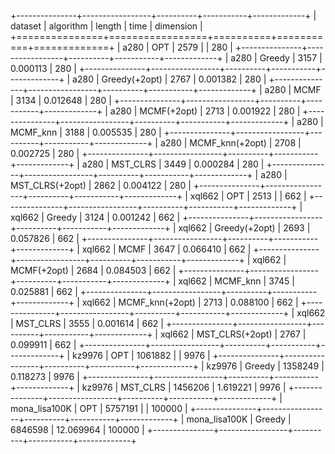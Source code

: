 +---------------+-----------------+----------+-----------+-------------+
| dataset       | algorithm       |   length | time      |   dimension |
+===============+=================+==========+===========+=============+
| a280          | OPT             |     2579 |           |         280 |
+---------------+-----------------+----------+-----------+-------------+
| a280          | Greedy          |     3157 | 0.000113  |         280 |
+---------------+-----------------+----------+-----------+-------------+
| a280          | Greedy(+2opt)   |     2767 | 0.001382  |         280 |
+---------------+-----------------+----------+-----------+-------------+
| a280          | MCMF            |     3134 | 0.012648  |         280 |
+---------------+-----------------+----------+-----------+-------------+
| a280          | MCMF(+2opt)     |     2713 | 0.001922  |         280 |
+---------------+-----------------+----------+-----------+-------------+
| a280          | MCMF_knn        |     3188 | 0.005535  |         280 |
+---------------+-----------------+----------+-----------+-------------+
| a280          | MCMF_knn(+2opt) |     2708 | 0.002725  |         280 |
+---------------+-----------------+----------+-----------+-------------+
| a280          | MST_CLRS        |     3449 | 0.000284  |         280 |
+---------------+-----------------+----------+-----------+-------------+
| a280          | MST_CLRS(+2opt) |     2862 | 0.004122  |         280 |
+---------------+-----------------+----------+-----------+-------------+
| xql662        | OPT             |     2513 |           |         662 |
+---------------+-----------------+----------+-----------+-------------+
| xql662        | Greedy          |     3124 | 0.001242  |         662 |
+---------------+-----------------+----------+-----------+-------------+
| xql662        | Greedy(+2opt)   |     2693 | 0.057826  |         662 |
+---------------+-----------------+----------+-----------+-------------+
| xql662        | MCMF            |     3647 | 0.066410  |         662 |
+---------------+-----------------+----------+-----------+-------------+
| xql662        | MCMF(+2opt)     |     2684 | 0.084503  |         662 |
+---------------+-----------------+----------+-----------+-------------+
| xql662        | MCMF_knn        |     3745 | 0.025881  |         662 |
+---------------+-----------------+----------+-----------+-------------+
| xql662        | MCMF_knn(+2opt) |     2713 | 0.088100  |         662 |
+---------------+-----------------+----------+-----------+-------------+
| xql662        | MST_CLRS        |     3555 | 0.001614  |         662 |
+---------------+-----------------+----------+-----------+-------------+
| xql662        | MST_CLRS(+2opt) |     2767 | 0.099911  |         662 |
+---------------+-----------------+----------+-----------+-------------+
| kz9976        | OPT             |  1061882 |           |        9976 |
+---------------+-----------------+----------+-----------+-------------+
| kz9976        | Greedy          |  1358249 | 0.118273  |        9976 |
+---------------+-----------------+----------+-----------+-------------+
| kz9976        | MST_CLRS        |  1456206 | 1.619221  |        9976 |
+---------------+-----------------+----------+-----------+-------------+
| mona_lisa100K | OPT             |  5757191 |           |      100000 |
+---------------+-----------------+----------+-----------+-------------+
| mona_lisa100K | Greedy          |  6846598 | 12.069964 |      100000 |
+---------------+-----------------+----------+-----------+-------------+